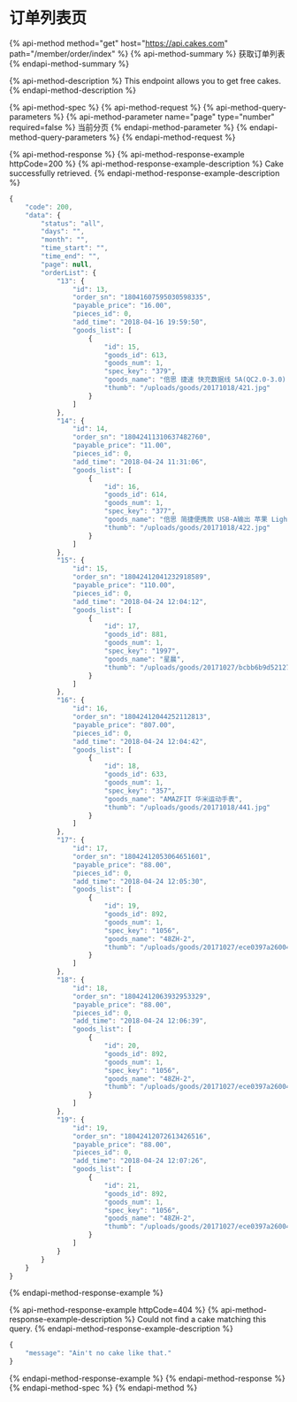 # 订单列表页

{% api-method method="get" host="https://api.cakes.com" path="/member/order/index" %}
{% api-method-summary %}
获取订单列表
{% endapi-method-summary %}

{% api-method-description %}
This endpoint allows you to get free cakes.
{% endapi-method-description %}

{% api-method-spec %}
{% api-method-request %}
{% api-method-query-parameters %}
{% api-method-parameter name="page" type="number" required=false %}
当前分页
{% endapi-method-parameter %}
{% endapi-method-query-parameters %}
{% endapi-method-request %}

{% api-method-response %}
{% api-method-response-example httpCode=200 %}
{% api-method-response-example-description %}
Cake successfully retrieved.
{% endapi-method-response-example-description %}

```javascript
{
    "code": 200,
    "data": {
        "status": "all",
        "days": "",
        "month": "",
        "time_start": "",
        "time_end": "",
        "page": null,
        "orderList": {
            "13": {
                "id": 13,
                "order_sn": "18041607595030598335",
                "payable_price": "16.00",
                "pieces_id": 0,
                "add_time": "2018-04-16 19:59:50",
                "goods_list": [
                    {
                        "id": 15,
                        "goods_id": 613,
                        "goods_num": 1,
                        "spec_key": "379",
                        "goods_name": "倍思 捷速 快充数据线 5A(QC2.0-3.0) 华为Type-C口 1M",
                        "thumb": "/uploads/goods/20171018/421.jpg"
                    }
                ]
            },
            "14": {
                "id": 14,
                "order_sn": "18042411310637482760",
                "payable_price": "11.00",
                "pieces_id": 0,
                "add_time": "2018-04-24 11:31:06",
                "goods_list": [
                    {
                        "id": 16,
                        "goods_id": 614,
                        "goods_num": 1,
                        "spec_key": "377",
                        "goods_name": "倍思 简捷便携款 USB-A输出 苹果 Lightning数据线",
                        "thumb": "/uploads/goods/20171018/422.jpg"
                    }
                ]
            },
            "15": {
                "id": 15,
                "order_sn": "18042412041232918589",
                "payable_price": "110.00",
                "pieces_id": 0,
                "add_time": "2018-04-24 12:04:12",
                "goods_list": [
                    {
                        "id": 17,
                        "goods_id": 881,
                        "goods_num": 1,
                        "spec_key": "1997",
                        "goods_name": "星晨",
                        "thumb": "/uploads/goods/20171027/bcbb6b9d52127d42240545bd56e9f272.png"
                    }
                ]
            },
            "16": {
                "id": 16,
                "order_sn": "18042412044252112813",
                "payable_price": "807.00",
                "pieces_id": 0,
                "add_time": "2018-04-24 12:04:42",
                "goods_list": [
                    {
                        "id": 18,
                        "goods_id": 633,
                        "goods_num": 1,
                        "spec_key": "357",
                        "goods_name": "AMAZFIT 华米运动手表",
                        "thumb": "/uploads/goods/20171018/441.jpg"
                    }
                ]
            },
            "17": {
                "id": 17,
                "order_sn": "18042412053064651601",
                "payable_price": "88.00",
                "pieces_id": 0,
                "add_time": "2018-04-24 12:05:30",
                "goods_list": [
                    {
                        "id": 19,
                        "goods_id": 892,
                        "goods_num": 1,
                        "spec_key": "1056",
                        "goods_name": "48ZH-2",
                        "thumb": "/uploads/goods/20171027/ece0397a260049cff407f97843655af9.png"
                    }
                ]
            },
            "18": {
                "id": 18,
                "order_sn": "18042412063932953329",
                "payable_price": "88.00",
                "pieces_id": 0,
                "add_time": "2018-04-24 12:06:39",
                "goods_list": [
                    {
                        "id": 20,
                        "goods_id": 892,
                        "goods_num": 1,
                        "spec_key": "1056",
                        "goods_name": "48ZH-2",
                        "thumb": "/uploads/goods/20171027/ece0397a260049cff407f97843655af9.png"
                    }
                ]
            },
            "19": {
                "id": 19,
                "order_sn": "18042412072613426516",
                "payable_price": "88.00",
                "pieces_id": 0,
                "add_time": "2018-04-24 12:07:26",
                "goods_list": [
                    {
                        "id": 21,
                        "goods_id": 892,
                        "goods_num": 1,
                        "spec_key": "1056",
                        "goods_name": "48ZH-2",
                        "thumb": "/uploads/goods/20171027/ece0397a260049cff407f97843655af9.png"
                    }
                ]
            }
        }
    }
}
```
{% endapi-method-response-example %}

{% api-method-response-example httpCode=404 %}
{% api-method-response-example-description %}
Could not find a cake matching this query.
{% endapi-method-response-example-description %}

```javascript
{
    "message": "Ain't no cake like that."
}
```
{% endapi-method-response-example %}
{% endapi-method-response %}
{% endapi-method-spec %}
{% endapi-method %}



